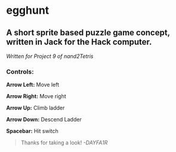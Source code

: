 # egghunt
## A short sprite based puzzle game concept, written in Jack for the Hack computer.
_Written for Project 9 of nand2Tetris_

### Controls:
**Arrow Left:**     Move left

**Arrow Right:**    Move right

**Arrow Up:**       Climb ladder

**Arrow Down:**     Descend Ladder

**Spacebar:**       Hit switch

> Thanks for taking a look!
> _-DAYFA1R_
